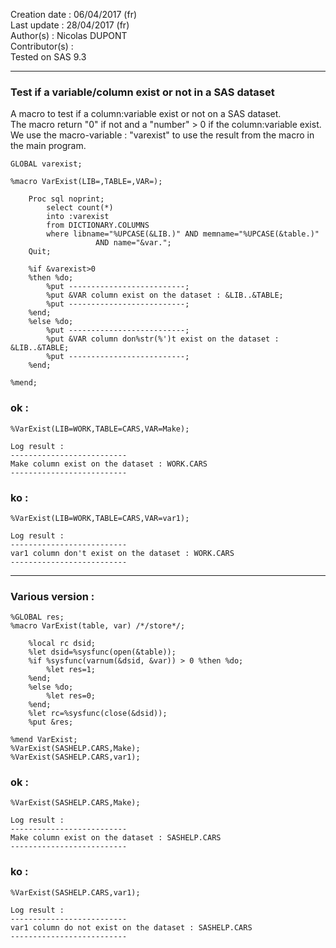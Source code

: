 Creation date : 06/04/2017  (fr)          
Last update : 28/04/2017    (fr)         
Author(s) : Nicolas DUPONT     
Contributor(s) :   
Tested on SAS 9.3   

---
### Test if a variable/column exist or not  in a SAS dataset

A macro to test if a column:variable exist or not on a SAS dataset.  
The macro return "0" if not and a "number" > 0  if the column:variable exist.  
We use the macro-variable : "varexist" to use the result from the macro in the main program.  

```sas
GLOBAL varexist;

%macro VarExist(LIB=,TABLE=,VAR=);

    Proc sql noprint;
        select count(*)
        into :varexist
        from DICTIONARY.COLUMNS 
        where libname="%UPCASE(&LIB.)" AND memname="%UPCASE(&table.)"
                   AND name="&var.";
    Quit;
 	
    %if &varexist>0 
	%then %do;
		%put --------------------------;
		%put &VAR column exist on the dataset : &LIB..&TABLE;
		%put --------------------------;
	%end;
    %else %do;
		%put --------------------------;
		%put &VAR column don%str(%')t exist on the dataset : &LIB..&TABLE;
		%put --------------------------;
	%end;

%mend;
```

### ok :

```sas
%VarExist(LIB=WORK,TABLE=CARS,VAR=Make);
```

	Log result :
	--------------------------
	Make column exist on the dataset : WORK.CARS
	--------------------------



### ko : 

```sas
%VarExist(LIB=WORK,TABLE=CARS,VAR=var1);
```


	Log result :
	--------------------------
	var1 column don't exist on the dataset : WORK.CARS
	--------------------------

---

### Various version :

```sas
%GLOBAL res;
%macro VarExist(table, var) /*/store*/;

	%local rc dsid;
	%let dsid=%sysfunc(open(&table));
	%if %sysfunc(varnum(&dsid, &var)) > 0 %then %do;
		%let res=1;
	%end;
	%else %do;
		%let res=0;
	%end;
	%let rc=%sysfunc(close(&dsid));
	%put &res;
	
%mend VarExist;
%VarExist(SASHELP.CARS,Make);
%VarExist(SASHELP.CARS,var1);
```


### ok :

```sas
%VarExist(SASHELP.CARS,Make);
```
	Log result :
	--------------------------
	Make column exist on the dataset : SASHELP.CARS
	--------------------------


### ko :

```sas
%VarExist(SASHELP.CARS,var1);
```

	Log result :
	--------------------------
	var1 column do not exist on the dataset : SASHELP.CARS
	--------------------------
